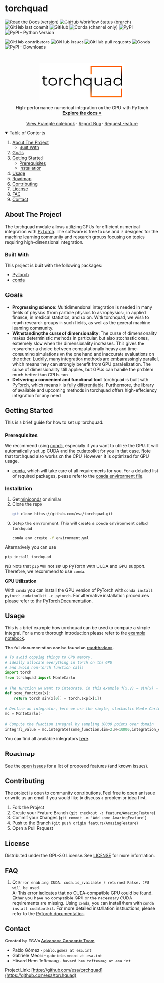 # torchquad
<!--
*** Based on https://github.com/othneildrew/Best-README-Template
-->

![Read the Docs (version)](https://img.shields.io/readthedocs/torchquad/latest?style=flat-square) ![GitHub Workflow Status (branch)](https://img.shields.io/github/workflow/status/esa/torchquad/Running%20tests/main?style=flat-square) ![GitHub last commit](https://img.shields.io/github/last-commit/esa/torchquad?style=flat-square) 
![GitHub](https://img.shields.io/github/license/esa/torchquad?style=flat-square) ![Conda (channel only)](https://img.shields.io/conda/vn/conda-forge/torchquad?style=flat-square) ![PyPI](https://img.shields.io/pypi/v/torchquad?style=flat-square) ![PyPI - Python Version](https://img.shields.io/pypi/pyversions/torchquad?style=flat-square) 

![GitHub contributors](https://img.shields.io/github/contributors/esa/torchquad?style=flat-square)
![GitHub issues](https://img.shields.io/github/issues/esa/torchquad?style=flat-square) ![GitHub pull requests](https://img.shields.io/github/issues-pr/esa/torchquad?style=flat-square) 
![Conda](https://img.shields.io/conda/dn/conda-forge/torchquad?style=flat-square) ![PyPI - Downloads](https://img.shields.io/pypi/dm/torchquad?style=flat-square) 

<!-- PROJECT LOGO -->
<br />
<p align="center">
  <a href="https://github.com/esa/torchquad">
    <img src="logos/torchquad_white_background_PNG.png" alt="Logo" width="280" height="120">
  </a>
  <p align="center">
    High-performance numerical integration on the GPU with PyTorch
    <br />
    <a href="https://torchquad.readthedocs.io"><strong>Explore the docs »</strong></a>
    <br />
    <br />
    <a href="https://github.com/esa/torchquad/blob/master/notebooks/Torchquad%20-%20Example%20notebook.ipynb">View Example notebook</a>
    ·
    <a href="https://github.com/esa/torchquad/issues">Report Bug</a>
    ·
    <a href="https://github.com/esa/torchquad/issues">Request Feature</a>
  </p>
</p>



<!-- TABLE OF CONTENTS -->
<details open="open">
  <summary>Table of Contents</summary>
  <ol>
    <li>
      <a href="#about-the-project">About The Project</a>
      <ul>
        <li><a href="#built-with">Built With</a></li>
      </ul>
    </li>
    <li><a href="#goals">Goals</a></li>
    <li>
      <a href="#getting-started">Getting Started</a>
      <ul>
        <li><a href="#prerequisites">Prerequisites</a></li>
        <li><a href="#installation">Installation</a></li>
      </ul>
    </li>
    <li><a href="#usage">Usage</a></li>
    <li><a href="#roadmap">Roadmap</a></li>
    <li><a href="#contributing">Contributing</a></li>
    <li><a href="#license">License</a></li>
    <li><a href="#FAQ">FAQ</a></li>
    <li><a href="#contact">Contact</a></li>
  </ol>
</details>



<!-- ABOUT THE PROJECT -->
## About The Project

The torchquad module allows utilizing GPUs for efficient numerical integration with [PyTorch](https://pytorch.org/). 
The software is free to use and is designed for the machine learning community and research groups focusing on topics requiring high-dimensional integration.

### Built With

This project is built with the following packages:

* [PyTorch](https://pytorch.org/)
* [conda](https://docs.conda.io/en/latest/)


<!-- GOALS -->
## Goals

* **Progressing science**:  Multidimensional integration is needed in many fields of physics (from particle physics to astrophysics), in applied finance, in medical statistics, and so on. With torchquad, we wish to reach research groups in such fields, as well as the general machine learning community.
* **Withstanding the curse of dimensionality**: The [curse of dimensionality](https://en.wikipedia.org/wiki/Curse_of_dimensionality) makes deterministic methods in particular, but also stochastic ones, extremely slow when the dimensionality increases. This gives the researcher a choice between computationally heavy and time-consuming simulations on the one hand and inaccurate evaluations on the other. Luckily, many integration methods are [embarrassingly parallel](https://en.wikipedia.org/wiki/Embarrassingly_parallel), which means they can strongly benefit from GPU parallelization. The curse of dimensionality still applies, but GPUs can handle the problem much better than CPUs can.
* **Delivering a convenient and functional tool**: torchquad is built with [PyTorch](https://pytorch.org/), which means it is [fully differentiable](https://en.wikipedia.org/wiki/Differentiable_programming). Furthermore, the library of available and upcoming methods in torchquad offers high-effeciency integration for any need. 


<!-- GETTING STARTED -->
## Getting Started

This is a brief guide for how to set up torchquad.

### Prerequisites

We recommend using [conda](https://docs.conda.io/en/latest/), especially if you want to utilize the GPU. It will automatically set up CUDA and the cudatoolkit for you in that case.
Note that torchquad also works on the CPU. However, it is optimized for GPU usage.

* [conda](https://docs.conda.io/en/latest/), which will take care of all requirements for you. For a detailed list of required packages, please refer to the [conda environment file](https://github.com/esa/torchquad/blob/main/environment.yml).

### Installation

1. Get [miniconda](https://docs.conda.io/en/latest/miniconda.html) or similar
2. Clone the repo
   ```sh
   git clone https://github.com/esa/torchquad.git
   ```
3. Setup the environment. This will create a conda environment called `torchquad`
   ```sh
   conda env create -f environment.yml
   ```

Alternatively you can use
   ```sh
   pip install torchquad
   ```

NB Note that `pip` will not set up PyTorch with CUDA and GPU support. Therefore, we recommend to use `conda`.

**GPU Utilization**

With `conda` you can install the GPU version of PyTorch with `conda install pytorch cudatoolkit -c pytorch`. 
For alternative installation procedures please refer to the [PyTorch Documentation](https://pytorch.org/get-started/locally/).


<!-- USAGE EXAMPLES -->
## Usage

This is a brief example how torchquad can be used to compute a simple integral. For a more thorough introduction please refer to the [example notebook](https://github.com/esa/torchquad/blob/main/notebooks/Example_notebook.ipynb).

The full documentation can be found on [readthedocs](https://torchquad.readthedocs.io/en/latest/).

```python
# To avoid copying things to GPU memory, 
# ideally allocate everything in torch on the GPU
# and avoid non-torch function calls
import torch 
from torchquad import MonteCarlo

# The function we want to integrate, in this example f(x,y) = sin(x) + e^y
def some_function(x):
    return torch.sin(x[0]) + torch.exp(x[1])

# Declare an integrator, here we use the simple, stochastic Monte Carlo integration method
mc = MonteCarlo()

# Compute the function integral by sampling 10000 points over domain 
integral_value = mc.integrate(some_function,dim=2,N=10000,integration_domain = [[0,1],[-1,1]])
```

You can find all available integrators [here](https://torchquad.readthedocs.io/en/latest/integration_methods.html).

<!-- ROADMAP -->
## Roadmap

See the [open issues](https://github.com/esa/torchquad/issues) for a list of proposed features (and known issues).


<!-- CONTRIBUTING -->
## Contributing

The project is open to community contributions. Feel free to open an [issue](https://github.com/esa/torchquad/issues) or write us an email if you would like to discuss a problem or idea first.

1. Fork the Project
2. Create your Feature Branch (`git checkout -b feature/AmazingFeature`)
3. Commit your Changes (`git commit -m 'Add some AmazingFeature'`)
4. Push to the Branch (`git push origin feature/AmazingFeature`)
5. Open a Pull Request



<!-- LICENSE -->
## License

Distributed under the GPL-3.0 License. See [LICENSE](https://github.com/esa/torchquad/blob/main/LICENSE) for more information.


<!-- FAQ -->
## FAQ 

  1. Q: `Error enabling CUDA. cuda.is_available() returned False. CPU will be used.`  <br/>A: This error indicates that no CUDA-compatible GPU could be found. Either you have no compatible GPU or the necessary CUDA requirements are missing. Using `conda`, you can install them with `conda install cudatoolkit`. For more detailed installation instructions, please refer to the [PyTorch documentation](https://pytorch.org/get-started/locally/).




<!-- CONTACT -->
## Contact 

Created by ESA's [Advanced Concepts Team](https://www.esa.int/gsp/ACT/index.html)

- Pablo Gómez - `pablo.gomez at esa.int`
- Gabriele Meoni - `gabriele.meoni at esa.int`
- Håvard Hem Toftevaag - `havard.hem.toftevaag at esa.int`

Project Link: [https://github.com/esa/torchquad](https://github.com/esa/torchquad)



<!-- ACKNOWLEDGEMENTS 
This README was based on https://github.com/othneildrew/Best-README-Template
-->
